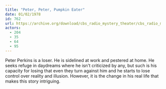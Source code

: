 ```yaml
---
title: "Peter, Peter, Pumpkin Eater"
date: 01/02/1978
id: 762
url: https://archive.org/download/cbs_radio_mystery_theater/cbs_radio_mystery_theater-0751-0800.zip/cbs_radio_mystery_theater-0751-0800%2Fcbsrmt_0762_peter_peter_pumpkin_eater.mp3
actors:
  - 204
  - 35
  - 64
  - 95
---
```

Peter Perkins is a loser. He is sidelined at work and pestered at home. He seeks refuge in daydreams where he isn't criticized by any, but such is his capacity for losing that even they turn against him and he starts to lose control over reality and illusion. However, it is the change in his real life that makes this story intriguing.